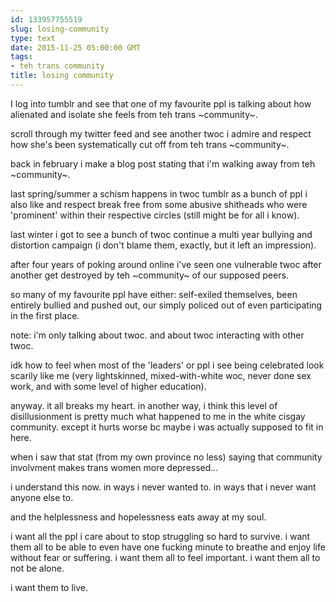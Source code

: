 ```yaml
---
id: 133957755519
slug: losing-community
type: text
date: 2015-11-25 05:00:00 GMT
tags:
- teh trans community
title: losing community
---
```

I log into tumblr and see that one of my favourite ppl is talking about how alienated and isolate she feels from teh trans ~community~.

scroll through my twitter feed and see another twoc i admire and respect how she's been systematically cut off from teh trans ~community~.

back in february i make a blog post stating that i'm walking away from teh ~community~.

last spring/summer a schism happens in twoc tumblr as a bunch of ppl i also like and respect break free from some abusive shitheads who were 'prominent' within their respective circles (still might be for all i know).

last winter i got to see a bunch of twoc continue a multi year bullying and distortion campaign (i don't blame them, exactly, but it left an impression).

after four years of poking around online i've seen one vulnerable twoc after another get destroyed by teh ~community~ of our supposed peers.

so many of my favourite ppl have either: self-exiled themselves, been entirely bullied and pushed out, our simply policed out of even participating in the first place.

note: i'm only talking about twoc. and about twoc interacting with other twoc.

idk how to feel when most of the 'leaders' or ppl i see being celebrated look scarily like me (very lightskinned, mixed-with-white woc, never done sex work, and with some level of higher education).

anyway. it all breaks my heart. in another way, i think this level of disillusionment is pretty much what happened to me in the white cisgay community. except it hurts worse bc maybe i was actually supposed to fit in here.

when i saw that stat (from my own province no less) saying that community involvment makes trans women more depressed...

i understand this now. in ways i never wanted to. in ways that i never want anyone else to.

and the helplessness and hopelessness eats away at my soul.

i want all the ppl i care about to stop struggling so hard to survive. i want them all to be able to even have one fucking minute to breathe and enjoy life without fear or suffering. i want them all to feel important. i want them all to not be alone.

i want them to live.